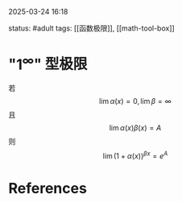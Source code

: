 2025-03-24    16:18

status: #adult 
tags: [[函数极限]], [[math-tool-box]]


# "$1^{\infty}$" 型极限

若$$\lim \alpha(x) = 0, \lim\beta=\infty$$且 $$\lim \alpha(x) \beta(x) = A$$
则$$\lim (1+\alpha(x))^{\beta{x}} = e^A$$



# References
